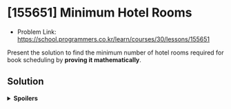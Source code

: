 # [155651] Minimum Hotel Rooms
* Problem Link: https://school.programmers.co.kr/learn/courses/30/lessons/155651

Present the solution to find the minimum number of hotel rooms required for book scheduling by **proving it mathematically**.
  
## Solution
<details>
  <summary><b>Spoilers</b></summary>
  This kind of problem is called <b>"Interval Partitioning"</b>, and its solution is <b>Greedy Algorithm</b>.

### Wrong Solution
**※ Warning: My approach was not correct. See below for the correct one. ※**

Before the real solution, I want to show you my trial and error was not correct and had a counter-example.

I just applied a FIFO concept.

1. Read the start time & end time of the first booking.
2. Examine the 1st, 2nd, 3rd, ... N-th room schedule.
  
  a. If a room schedule can accept the booking, put it into the schedule.

  b. If not, examine the next room schedule.

3. The total number of room schedules will be the answer.

#### Counter-Example

### Real Solution
There is one thing to add to my approach: sort all bookings by its start time in ascending order. It will prevent the counter-examples.

How can we prove that greedy algorithm for interval partitioning is optimal?
</details>
